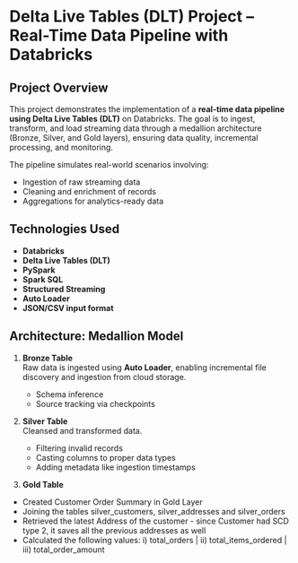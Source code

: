 # Delta Live Tables (DLT) Project – Real-Time Data Pipeline with Databricks

## Project Overview

This project demonstrates the implementation of a **real-time data pipeline using Delta Live Tables (DLT)** on Databricks. The goal is to ingest, transform, and load streaming data through a medallion architecture (Bronze, Silver, and Gold layers), ensuring data quality, incremental processing, and monitoring.

The pipeline simulates real-world scenarios involving:
- Ingestion of raw streaming data
- Cleaning and enrichment of records
- Aggregations for analytics-ready data

##  Technologies Used

- **Databricks**
- **Delta Live Tables (DLT)**
- **PySpark**
- **Spark SQL**
- **Structured Streaming**
- **Auto Loader**
- **JSON/CSV input format**

## Architecture: Medallion Model

1. **Bronze Table**  
   Raw data is ingested using **Auto Loader**, enabling incremental file discovery and ingestion from cloud storage.  
   - Schema inference
   - Source tracking via checkpoints

2. **Silver Table**  
   Cleansed and transformed data.
   - Filtering invalid records
   - Casting columns to proper data types
   - Adding metadata like ingestion timestamps

3. **Gold Table**    
- Created Customer Order Summary in Gold Layer
- Joining the tables silver_customers, silver_addresses and silver_orders
- Retrieved the latest Address of the customer - since Customer had SCD type 2, it saves all the previous addresses as well
- Calculated the following values:
    i) total_orders | ii) total_items_ordered | iii) total_order_amount
